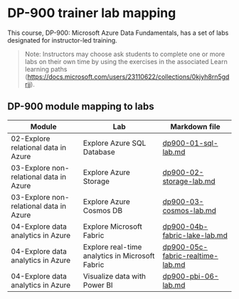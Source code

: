 # DP-900 trainer lab mapping

This course, DP-900: Microsoft Azure Data Fundamentals, has a set of labs designated for instructor-led training. 

> Note: Instructors may choose ask students to complete one or more labs on their own time by using the exercises in the associated Learn learning paths (https://docs.microsoft.com/users/23110622/collections/0kjyh8rn5gdrjj). 

## DP-900 module mapping to labs

| Module | Lab | Markdown file |
| --- | --- | --- |
| 02-Explore relational data in Azure | Explore Azure SQL Database | [dp900-01-sql-lab.md](https://github.com/MicrosoftLearning/DP-900T00A-Azure-Data-Fundamentals/blob/master/Instructions/Labs/dp900-01-sql-lab.md) |
| 03-Explore non-relational data in Azure | Explore Azure Storage | [dp900-02-storage-lab.md](https://github.com/MicrosoftLearning/DP-900T00A-Azure-Data-Fundamentals/blob/master/Instructions/Labs/dp900-02-storage-lab.md) |
| 03-Explore non-relational data in Azure| Explore Azure Cosmos DB  | [dp900-03-cosmos-lab.md](https://github.com/MicrosoftLearning/DP-900T00A-Azure-Data-Fundamentals/blob/master/Instructions/Labs/dp900-03-cosmos-lab.md) |
| 04-Explore data analytics in Azure | Explore Microsoft Fabric | [dp900-04b-fabric-lake-lab.md](https://github.com/MicrosoftLearning/DP-900T00A-Azure-Data-Fundamentals/blob/master/Instructions/Labs/dp900-04b-fabric-lake-lab.md) |
| 04-Explore data analytics in Azure | Explore real-time analytics in Microsoft Fabric | [dp900-05c-fabric-realtime-lab.md](https://github.com/MicrosoftLearning/DP-900T00A-Azure-Data-Fundamentals/blob/master/Instructions/Labs/dp900-05c-fabric-realtime-lab.md) |
| 04-Explore data analytics in Azure | Visualize data with Power BI | [dp900-pbi-06-lab.md](https://github.com/MicrosoftLearning/DP-900T00A-Azure-Data-Fundamentals/blob/master/Instructions/Labs/dp900-pbi-06-lab.md) |
